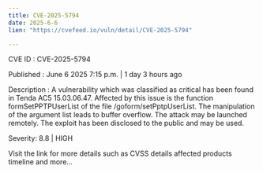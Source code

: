 ```yaml
---
title: CVE-2025-5794
date: 2025-6-6
lien: "https://cvefeed.io/vuln/detail/CVE-2025-5794"

---
```


CVE ID : CVE-2025-5794

Published :  June 6
2025
7:15 p.m. | 1 day
3 hours ago

Description : A vulnerability
which was classified as critical
has been found in Tenda AC5 15.03.06.47. Affected by this issue is the function formSetPPTPUserList of the file /goform/setPptpUserList. The manipulation of the argument list leads to buffer overflow. The attack may be launched remotely. The exploit has been disclosed to the public and may be used.

Severity: 8.8 | HIGH

Visit the link for more details
such as CVSS details
affected products
timeline
and more...
